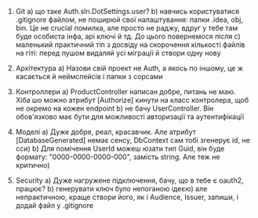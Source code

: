 1. Git 
a) що таке Auth.sln.DotSettings.user? 
b) навчись користуватися .gitignore файлом, не поширюй свої налаштування: папки .idea, obj, bin. Це не crucial помилка, але просто не раджу, вдруг у тебе там буде особиста інфа, api ключі й тд. До цього повернемося після
c) маленький практичний тіп з досвіду на скорочення кількості файлів на гіті: перед пушом видаляй усі міграції й створи одну нову

2. Архітектура
a) Назови свій проект не Auth, а якось по іншому, це ж касається й неймспейсів і папки з сорсами

3. Контроллери
a) ProductController написан добре, питань не маю. Хіба шо можно атрибут [Authorize] кинути на класс контролера, щоб не окремо на кожен endpoint
b) не бачу UserController. Він обов'язково має бути для можливості авторизації та аутентифікації

4. Моделі
a) Дуже добре, реал, красавчик. Але атрибут [DatabaseGenerated] немає сенсу, DbContext сам тобі згенерує id, не сси)
b) Для помічення UserId можеш юзати тип Guid, він буде формату: "0000-0000-0000-000", замість string. Але теж не критично)

5. Security
a) Дуже нагружене підключення, бачу, що в тебе є oauth2, працює?
b) генерувати ключ було непоганою ідеєю) але непрактичною, краще створи його, як і Audience, Issuer, запиши, і додай файл у .gitignore
